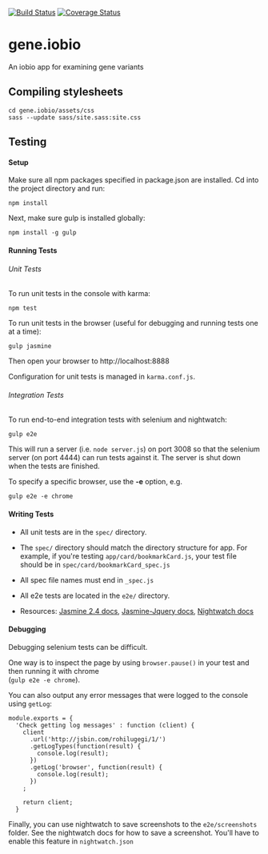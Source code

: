 [![Build Status](https://travis-ci.org/tonydisera/gene.iobio.svg?branch=dev)](https://travis-ci.org/tonydisera/gene.iobio)
[![Coverage Status](https://coveralls.io/repos/github/tonydisera/gene.iobio/badge.svg?branch=dev)](https://coveralls.io/github/tonydisera/gene.iobio?branch=dev)

# gene.iobio
An iobio app for examining gene variants

## Compiling stylesheets

```
cd gene.iobio/assets/css
sass --update sass/site.sass:site.css
```

## Testing

#### Setup

Make sure all npm packages specified in package.json are installed. Cd into the project directory and run:

```
npm install
```

Next, make sure gulp is installed globally:

```
npm install -g gulp
```

#### Running Tests

###### Unit Tests

To run unit tests in the console with karma:

```
npm test
```

To run unit tests in the browser (useful for debugging and running tests one at a time):

```
gulp jasmine
```

Then open your browser to http://localhost:8888

Configuration for unit tests is managed in `karma.conf.js`.

###### Integration Tests

To run end-to-end integration tests with selenium and nightwatch:

```
gulp e2e
```

This will run a server (i.e. `node server.js`) on port 3008 so that the selenium server (on port 4444) can run tests against it. The server is shut down when the tests are finished.

To specify a specific browser, use the **-e** option, e.g.

```
gulp e2e -e chrome
```

#### Writing Tests

* All unit tests are in the `spec/` directory.

* The `spec/` directory should match the directory structure for app. For example, if you're testing `app/card/bookmarkCard.js`, your test file should be in `spec/card/bookmarkCard_spec.js`

* All spec file names must end in `_spec.js`

* All e2e tests are located in the `e2e/` directory.

* Resources: [Jasmine 2.4 docs](http://jasmine.github.io/2.4/introduction.html), [Jasmine-Jquery docs](https://github.com/velesin/jasmine-jquery), [Nightwatch docs](http://nightwatchjs.org/guide)


#### Debugging

Debugging selenium tests can be difficult.

One way is to inspect the page by using `browser.pause()` in your test and then running it with chrome  
(`gulp e2e -e chrome`).

You can also output any error messages that were logged to the console using `getLog`:

```
module.exports = {
  'Check getting log messages' : function (client) {
    client
      .url('http://jsbin.com/rohilugegi/1/')
      .getLogTypes(function(result) {
        console.log(result);
      })
      .getLog('browser', function(result) {
        console.log(result);
      })
    ;

    return client;
  }
```

Finally, you can use nightwatch to save screenshots to the `e2e/screenshots` folder. See the nightwatch docs for how to save a screenshot. You'll have to enable this feature in `nightwatch.json`




